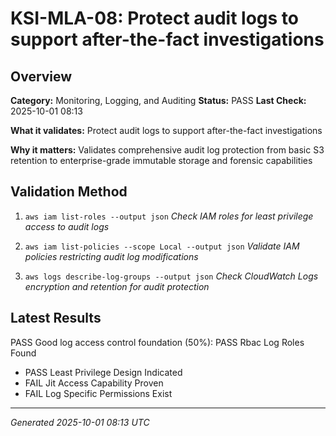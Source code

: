 # KSI-MLA-08: Protect audit logs to support after-the-fact investigations

## Overview

**Category:** Monitoring, Logging, and Auditing
**Status:** PASS
**Last Check:** 2025-10-01 08:13

**What it validates:** Protect audit logs to support after-the-fact investigations

**Why it matters:** Validates comprehensive audit log protection from basic S3 retention to enterprise-grade immutable storage and forensic capabilities

## Validation Method

1. `aws iam list-roles --output json`
   *Check IAM roles for least privilege access to audit logs*

2. `aws iam list-policies --scope Local --output json`
   *Validate IAM policies restricting audit log modifications*

3. `aws logs describe-log-groups --output json`
   *Check CloudWatch Logs encryption and retention for audit protection*

## Latest Results

PASS Good log access control foundation (50%): PASS Rbac Log Roles Found
- PASS Least Privilege Design Indicated
- FAIL Jit Access Capability Proven
- FAIL Log Specific Permissions Exist

---
*Generated 2025-10-01 08:13 UTC*